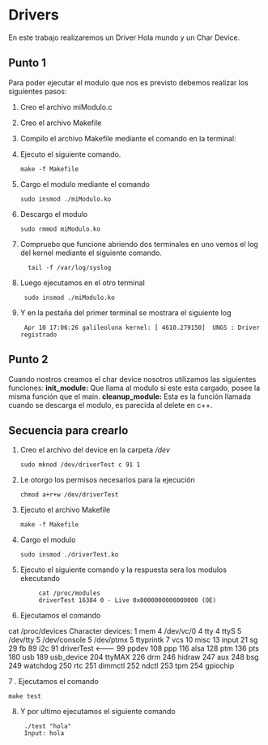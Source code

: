 # Drivers

En este trabajo realizaremos un Driver Hola mundo y un Char Device.  



## Punto 1

Para poder ejecutar el modulo que nos es previsto debemos realizar los siguientes pasos:

 1.  Creo el archivo miModulo.c
 2. Creo el archivo Makefile
 3. Compilo el archivo Makefile mediante el comando en la terminal:
 4. Ejecuto el siguiente comando. 
 

	    make -f Makefile

 5. Cargo el modulo mediante el comando
 

	    sudo insmod ./miModulo.ko

 6. Descargo el modulo 

	    sudo rmmod miModulo.ko

 7. Compruebo que funcione abriendo dos terminales en uno vemos el log del kernel mediante el siguiente comando.
 

		  tail -f /var/log/syslog

   

   

 8.  Luego ejecutamos en el otro terminal
 

		  sudo insmod ./miModulo.ko

 9. Y en la pestaña del primer terminal se mostrara el siguiente log 

	     Apr 10 17:06:26 galileoluna kernel: [ 4610.279150]  UNGS : Driver registrado 

 

 
## Punto 2
Cuando nostros creamos el char device nosotros utilizamos las siguientes funciones:
**init_module:**  Que llama al modulo si este esta cargado, posee la misma función que el main.
 **cleanup_module:** Esta es la función   llamada cuando se descarga el modulo, es parecida al delete en c++. 


## Secuencia para crearlo

 1. Creo el archivo del device en la carpeta */dev*

	    sudo mknod /dev/driverTest c 91 1
	 

 2. Le otorgo los permisos necesarios para la ejecución
 
		chmod a+r+w /dev/driverTest

 3. Ejecuto el archivo Makefile
 
		make -f Makefile

 4. Cargo el modulo
		
		sudo insmod ./driverTest.ko

 5. Ejecuto el siguiente comando y la respuesta sera los modulos ekecutando

			 cat /proc/modules
			 driverTest 16384 0 - Live 0x0000000000000000 (OE)

 6. Ejecutamos el comando
	
   

cat /proc/devices
    Character devices:
  1 mem
  4 /dev/vc/0
  4 tty
  4 ttyS
  5 /dev/tty
  5 /dev/console
  5 /dev/ptmx
  5 ttyprintk
  7 vcs
 10 misc
 13 input
 21 sg
 29 fb
 89 i2c
 91 driverTest <---
 99 ppdev
108 ppp
116 alsa
128 ptm
136 pts
180 usb
189 usb_device
204 ttyMAX
226 drm
246 hidraw
247 aux
248 bsg
249 watchdog
250 rtc
251 dimmctl
252 ndctl
253 tpm
254 gpiochip


    

7 . Ejecutamos el comando 

	make test

8. Y por ultimo ejecutamos el siguiente comando
	
	
	    ./test "hola"
	    Input: hola



 
